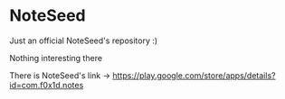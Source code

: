# NoteSeed
Just an official NoteSeed's repository :)

Nothing interesting there

There is NoteSeed's link -> https://play.google.com/store/apps/details?id=com.f0x1d.notes
